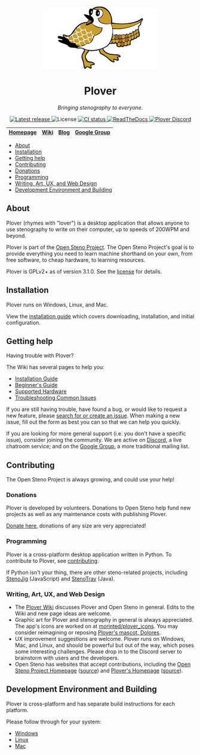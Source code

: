 <p align="center">
    <img width="300" alt="Plover logo" src="https://raw.githubusercontent.com/openstenoproject/plover/main/doc/_static/dolores.svg" />
</p>

<h1 align="center">Plover</h1>

<p align="center"><i>Bringing stenography to everyone.</i></p>

<p align="center">
    <a href="https://github.com/openstenoproject/plover/releases">
        <img alt="Latest release" src="https://img.shields.io/github/v/release/openstenoproject/plover?filter=v*" />
    </a>
    <img alt="License" src="https://img.shields.io/github/license/openstenoproject/plover" />
    <a href="https://github.com/openstenoproject/plover/actions/workflows/ci.yml?query=branch%3Amain">
        <img alt="CI status" src="https://github.com/openstenoproject/plover/actions/workflows/ci.yml/badge.svg?branch=main" />
    </a>
    <a href="https://plover.readthedocs.io/">
        <img alt="ReadTheDocs" src="https://img.shields.io/readthedocs/plover?logo=readthedocs&logoColor=white" />
    </a>
    <a href="https://discord.gg/0lQde43a6dGmAMp2">
        <img alt="Plover Discord" src="https://img.shields.io/discord/136953735426473984?logo=discord&logoColor=white" />
    </a>
</p>

| [Homepage][] | [Wiki][] | [Blog][] | [Google Group][] |
| ------------ | -------- | -------- | ---------------- |

-   [About](#about)
-   [Installation](#installation)
-   [Getting help](#getting-help)
-   [Contributing](#contributing)
-   [Donations](#donations)
-   [Programming](#programming)
-   [Writing, Art, UX, and Web Design](#writing-art-ux-and-web-design)
-   [Development Environment and Building](#development-environment-and-building)

## About

Plover (rhymes with "lover") is a desktop application that allows anyone
to use stenography to write on their computer, up to speeds of 200WPM
and beyond.

Plover is part of the [Open Steno Project][]. The Open Steno Project's
goal is to provide everything you need to learn machine shorthand on
your own, from free software, to cheap hardware, to learning resources.

Plover is GPLv2+ as of version 3.1.0. See the [license][] for details.

## Installation

Plover runs on Windows, Linux, and Mac.

View the [installation guide][] which covers downloading, installation,
and initial configuration.

## Getting help

Having trouble with Plover?

The Wiki has several pages to help you:

-   [Installation Guide][]
-   [Beginner's Guide][]
-   [Supported Hardware][]
-   [Troubleshooting Common Issues][]

If you are still having trouble, have found a bug, or would like to
request a new feature, please [search for or create an issue][issues].
When making a new issue, fill out the form as best you can so that we
can help you quickly.

If you are looking for more general support (i.e. you don't have a
specific issue), consider joining the community. We are active on
[Discord](https://discord.gg/0lQde43a6dGmAMp2), a live chatroom service; and on the [Google Group][],
a more traditional mailing list.

## Contributing

The Open Steno Project is always growing, and could use your help!

### Donations

Plover is developed by volunteers. Donations to Open Steno help fund new
projects as well as any maintenance costs with publishing Plover.

[Donate here][Donate], donations of any size are very appreciated!

### Programming

Plover is a cross-platform desktop application written in Python. To
contribute to Plover, see [contributing][].

If Python isn't your thing, there are other steno-related projects,
including [StenoJig][] (JavaScript) and [StenoTray][] (Java).

### Writing, Art, UX, and Web Design

-   The [Plover Wiki][Wiki] discusses Plover and Open Steno in
    general. Edits to the Wiki and new page ideas are welcome.
-   Graphic art for Plover and stenography in general is always
    appreciated. The app's icons are worked on at [morinted/plover\_icons][].
    You may consider reimagining or reposing [Plover's mascot, Dolores][Mascot].
-   UX improvement suggestions are welcome. Plover runs on Windows, Mac,
    and Linux, and should be powerful but out of the way, which poses
    some interesting challenges. Please drop in to the Discord server to
    brainstorm with users and the developers.
-   Open Steno has websites that accept contributions, including the
    [Open Steno Project Homepage][Open Steno Project] ([source][Open Steno Project Homepage Source]) and [Plover's Homepage][Homepage]
    ([source][Homepage Source]).

## Development Environment and Building

Plover is cross-platform and has separate build instructions for each
platform.

Please follow through for your system:

-   [Windows][Windows README]
-   [Linux][Linux README]
-   [Mac][macOS README]

[Beginner's Guide]: https://github.com/openstenoproject/plover/wiki/Beginner's-Guide:-Get-Started-with-Plover
[Blog]: http://plover.stenoknight.com
[Contributing]: https://github.com/openstenoproject/plover/blob/master/CONTRIBUTING.md
[Donate]: http://www.openstenoproject.org/donate
[Google Group]: https://groups.google.com/forum/#!forum/ploversteno
[Homepage Source]: https://github.com/openstenoproject/plover/tree/gh-pages
[Homepage]: http://opensteno.org/plover
[Issues]: https://github.com/openstenoproject/plover/issues?q=is:issue
[License]: https://github.com/openstenoproject/plover/blob/master/LICENSE.txt
[Open Steno Project Homepage Source]: https://github.com/openstenoproject/openstenoproject.github.io
[Open Steno Project]: http://opensteno.org
[Mascot]: http://plover.stenoknight.com/2010/10/new-logo.html
[StenoJig]: https://github.com/JoshuaGrams/steno-jig
[StenoTray]: https://github.com/SmackleFunky/StenoTray
[Supported Hardware]: https://github.com/openstenoproject/plover/wiki/Supported-Hardware
[Troubleshooting Common Issues]: https://github.com/openstenoproject/plover/wiki/Troubleshooting:-Common-Issues
[Wiki]: https://github.com/openstenoproject/plover/wiki
[installation guide]: https://github.com/openstenoproject/plover/wiki/Installation-Guide
[morinted/plover\_icons]: https://github.com/morinted/plover_icons
[Windows README]: https://github.com/openstenoproject/plover/blob/master/windows/README.md
[Linux README]: https://github.com/openstenoproject/plover/blob/master/linux/README.md
[macOS README]: https://github.com/openstenoproject/plover/blob/master/osx/README.md
